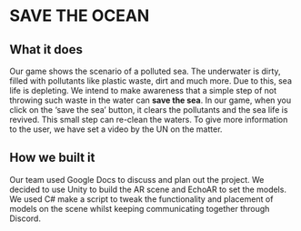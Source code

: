 # SAVE THE OCEAN

## What it does

Our game shows the scenario of a polluted sea. The underwater is dirty, filled with pollutants like plastic waste, dirt and much more. Due to this, sea life is depleting. 
We intend to make awareness that a simple step of not throwing such waste in the water can **save the sea**.
In our game, when you click on the ‘save the sea’ button, it clears the pollutants and the sea life is revived. This small step can re-clean the waters.
To give more information to the user, we have set a video by the UN on the matter. 

## How we built it
Our team used Google Docs to discuss and plan out the project. We decided to use Unity to build the AR scene and EchoAR to set the models. We used C# make a script to tweak the functionality and placement of models on the scene whilst keeping communicating together through Discord.
